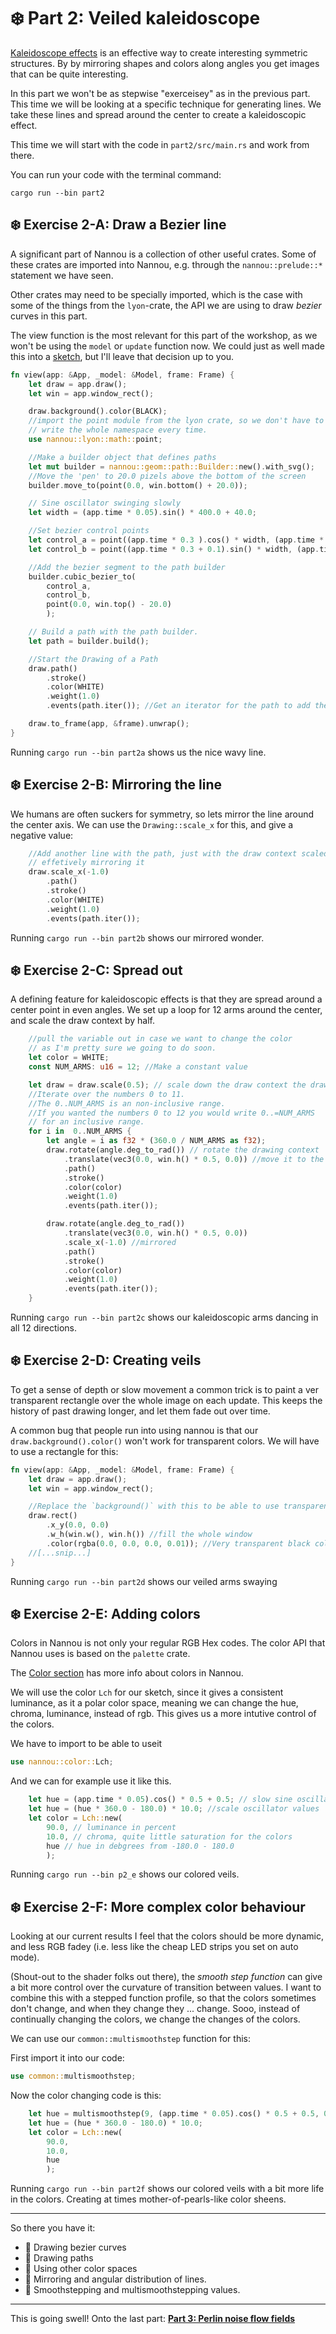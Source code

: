 # ❄️  Part 2: Veiled kaleidoscope
[Kaleidoscope effects](https://en.wikipedia.org/wiki/Kaleidoscope) is an effective way to create interesting symmetric structures. By by mirroring shapes and colors along angles you get images that can be quite interesting.

In this part we won't be as stepwise "exerceisey" as in the previous part.
This time we will be looking at a specific technique for generating lines.
We take these lines and spread around the center to create a kaleidoscopic effect.

This time we will start with the code in `part2/src/main.rs` and work from there.

You can run your code with the terminal command:
```
cargo run --bin part2
```

## ❄️  Exercise 2-A: Draw a Bezier line
A significant part of Nannou is a collection of other useful crates.
Some of these crates are imported into Nannou, e.g. through the `nannou::prelude::*` statement we have seen.

Other crates may need to be specially imported, which is the case with some of the things from the `lyon`-crate, the API we are using to draw _bezier_ curves in this part.

The view function is the most relevant for this part of the workshop, as we won't be using the `model` or `update` function now.
We could just as well made this into a [sketch](https://guide.nannou.cc/tutorials/basics/sketch-vs-app.html), but I'll leave that decision up to you.

```rust
fn view(app: &App, _model: &Model, frame: Frame) {
    let draw = app.draw();
    let win = app.window_rect();

    draw.background().color(BLACK);
    //import the point module from the lyon crate, so we don't have to
    // write the whole namespace every time.
    use nannou::lyon::math::point;

    //Make a builder object that defines paths
    let mut builder = nannou::geom::path::Builder::new().with_svg();
    //Move the 'pen' to 20.0 pizels above the bottom of the screen
    builder.move_to(point(0.0, win.bottom() + 20.0));

    // Sine oscillator swinging slowly
    let width = (app.time * 0.05).sin() * 400.0 + 40.0;

    //Set bezier control points
    let control_a = point((app.time * 0.3 ).cos() * width, (app.time * 0.1).sin() * width);
    let control_b = point((app.time * 0.3 + 0.1).sin() * width, (app.time * 0.1).cos() * width);

    //Add the bezier segment to the path builder
    builder.cubic_bezier_to(
        control_a,
        control_b,
        point(0.0, win.top() - 20.0)
        );

    // Build a path with the path builder.
    let path = builder.build();

    //Start the Drawing of a Path
    draw.path()
        .stroke()
        .color(WHITE)
        .weight(1.0)
        .events(path.iter()); //Get an iterator for the path to add the points to the path drawing

    draw.to_frame(app, &frame).unwrap();
}
```

Running `cargo run --bin part2a` shows us the nice wavy line.

## ❄️  Exercise 2-B: Mirroring the line

We humans are often suckers for symmetry, so lets mirror the line around the center axis.
We can use the `Drawing::scale_x` for this, and give a negative value:

```rust
    //Add another line with the path, just with the draw context scaled with a negative value
    // effetively mirroring it
    draw.scale_x(-1.0)
        .path()
        .stroke()
        .color(WHITE)
        .weight(1.0)
        .events(path.iter());
```

Running `cargo run --bin part2b` shows our mirrored wonder.

## ❄️  Exercise 2-C: Spread out
A defining feature for kaleidoscopic effects is that they are spread around a center point in even angles.
We set up a loop for 12 arms around the center, and scale the draw context by half.

```rust
    //pull the variable out in case we want to change the color
    // as I'm pretty sure we going to do soon.
    let color = WHITE;
    const NUM_ARMS: u16 = 12; //Make a constant value

    let draw = draw.scale(0.5); // scale down the draw context the draw in half the size
    //Iterate over the numbers 0 to 11.
    //The 0..NUM_ARMS is an non-inclusive range.
    //If you wanted the numbers 0 to 12 you would write 0..=NUM_ARMS
    // for an inclusive range.
    for i in  0..NUM_ARMS {
        let angle = i as f32 * (360.0 / NUM_ARMS as f32);
        draw.rotate(angle.deg_to_rad()) // rotate the drawing context
            .translate(vec3(0.0, win.h() * 0.5, 0.0)) //move it to the center of the screen
            .path()
            .stroke()
            .color(color)
            .weight(1.0)
            .events(path.iter());

        draw.rotate(angle.deg_to_rad())
            .translate(vec3(0.0, win.h() * 0.5, 0.0))
            .scale_x(-1.0) //mirrored
            .path()
            .stroke()
            .color(color)
            .weight(1.0)
            .events(path.iter());
    }

```

Running `cargo run --bin part2c` shows our kaleidoscopic arms dancing in all 12 directions.

## ❄️  Exercise 2-D: Creating veils
To get a sense of depth or slow movement a common trick is to paint a ver transparent rectangle over the whole image on each update.
This keeps the history of past drawing longer, and let them fade out over time.

A common bug that people run into using nannou is that our `draw.background().color()` won't work for transparent colors.
We will have to use a rectangle for this:

```rust
fn view(app: &App, _model: &Model, frame: Frame) {
    let draw = app.draw();
    let win = app.window_rect();

    //Replace the `background()` with this to be able to use transparent colors
    draw.rect()
        .x_y(0.0, 0.0) 
        .w_h(win.w(), win.h()) //fill the whole window
        .color(rgba(0.0, 0.0, 0.0, 0.01)); //Very transparent black color
    //[...snip...]
}
```

Running `cargo run --bin part2d` shows our veiled arms swaying

## ❄️  Exercise 2-E: Adding colors
Colors in Nannou is not only your regular RGB Hex codes.
The color API that Nannou uses is based on the `palette` crate.

The [Color section](/texts/cheat-sheet.md#colors) has more info about colors in Nannou.

We will use the color `Lch` for our sketch, since it gives a consistent luminance, as it a polar color space, meaning we can change the hue, chroma, luminance, instead of rgb.
This gives us a more intutive control of the colors.

We have to import to be able to useit

```rust
use nannou::color::Lch;
```

And we can for example use it like this.

```rust
    let hue = (app.time * 0.05).cos() * 0.5 + 0.5; // slow sine oscillator
    let hue = (hue * 360.0 - 180.0) * 10.0; //scale oscillator values
    let color = Lch::new( 
        90.0, // luminance in percent
        10.0, // chroma, quite little saturation for the colors
        hue // hue in debgrees from -180.0 - 180.0
        );
```

Running `cargo run --bin p2_e` shows our colored veils.

## ❄️  Exercise 2-F: More complex color behaviour

Looking at our current results I feel that the colors should be more dynamic, and less RGB fadey (i.e. less like the cheap LED strips you set on auto mode).

(Shout-out to the shader folks out there), the _smooth step function_ can give a bit more control over the curvature of transition between values.
I want to combine this with a stepped function profile, so that the colors sometimes don't change, and when they change they ... change.
Sooo, instead of continually changing the colors, we change the changes of the colors.

We can use our `common::multismoothstep` function for this:

First import it into our code:
```rust
use common::multismoothstep;
```

Now the color changing code is this:

```rust
    let hue = multismoothstep(9, (app.time * 0.05).cos() * 0.5 + 0.5, 0.7);
    let hue = (hue * 360.0 - 180.0) * 10.0;
    let color = Lch::new( 
        90.0,
        10.0,
        hue
        );
```

Running `cargo run --bin part2f` shows our colored veils with a bit more life in the colors.
Creating at times mother-of-pearls-like color sheens.

---

So there you have it:
* 🎉 Drawing bezier curves
* 🎉 Drawing paths
* 🎉 Using other color spaces
* 🎉 Mirroring and angular distribution of lines.
* 🎉 Smoothstepping and multismoothstepping values.

---

This is going swell! Onto the last part: [**Part 3: Perlin noise flow fields**](/part3/README.md)
